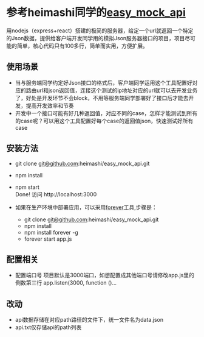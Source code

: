 # 参考heimashi同学的[easy_mock_api](https://github.com/heimashi/easy_mock_api)



用nodejs（express+react）搭建的极简的服务器，给定一个url就返回一个特定的Json数据，提供给客户端开发同学用的模拟Json服务器接口的项目，项目尽可能的简单，核心代码只有100多行，简单而实用，方便扩展。

## 使用场景
* 当与服务端同学约定好Json接口的格式后，客户端同学运用这个工具配置好对应的路由url和json返回值，连接这个测试的ip地址对应的url就可以去开发业务了，好处是开发环节不会block，不用等服务端同学部署好了接口后才能去开发，提高开发效率和节奏
* 开发中一个接口可能有好几种返回值，对应不同的case，怎样才能测试到所有的case呢？可以用这个工具配置好每个case的返回值json，快速测试好所有case

## 安装方法
* git clone git@github.com:heimashi/easy_mock_api.git
* npm install
* npm start  
  Done! 访问 http://localhost:3000
 
* 如果在生产环境中部署应用，可以采用[forever](https://github.com/foreverjs/forever)工具,步骤是：
  * git clone git@github.com:heimashi/easy_mock_api.git
  * npm install
  * npm install forever -g
  * forever start app.js

## 配置相关
* 配置端口号 项目默认是3000端口，如想配置成其他端口号请修改app.js里的倒数第三行 app.listen(3000, function ()...

## 改动
* api数据存储在对应path路径的文件下，统一文件名为data.json
* api.txt仅存储api的path列表

